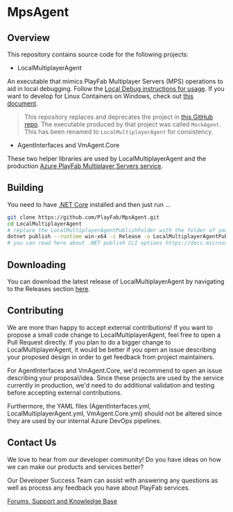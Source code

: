 # MpsAgent

## Overview

This repository contains source code for the following projects:

- LocalMultiplayerAgent

An executable that mimics PlayFab Multiplayer Servers (MPS) operations to aid in local debugging. Follow the [Local Debug instructions for usage](https://docs.microsoft.com/en-us/gaming/playfab/features/multiplayer/servers/locally-debugging-game-servers-and-integration-with-playfab). If you want to develop for Linux Containers on Windows, check out [this document](lcow.md).

> This repository replaces and deprecates the project in [this GitHub repo](https://github.com/PlayFab/LocalMultiplayerAgent). The executable produced by that project was called `MockAgent`. This has been renamed to `LocalMultiplayerAgent` for consistency. 

- AgentInterfaces and VmAgent.Core

These two helper libraries are used by LocalMultiplayerAgent and the production [Azure PlayFab Multiplayer Servers service](https://docs.microsoft.com/en-us/gaming/playfab/features/multiplayer/servers/).

## Building

You need to have [.NET Core](https://dotnet.microsoft.com/download) installed and then just run ...

```bash
git clone https://github.com/PlayFab/MpsAgent.git
cd LocalMultiplayerAgent 
# replace the LocalMultiplayerAgentPublishFolder with the folder of your choice
dotnet publish --runtime win-x64 -c Release -o LocalMultiplayerAgentPublishFolder -p:PublishSingleFile=true -p:PublishTrimmed=true --self-contained true
# you can read here about .NET publish CLI options https://docs.microsoft.com/en-us/dotnet/core/tools/dotnet-publish
```

## Downloading

You can download the latest release of LocalMultiplayerAgent by navigating to the Releases section [here](https://github.com/PlayFab/MpsAgent/releases).

## Contributing

We are more than happy to accept external contributions! If you want to propose a small code change to LocalMultiplayerAgent, feel free to open a Pull Request directly. If you plan to do a bigger change to LocalMultiplayerAgent, it would be better if you open an issue describing your proposed design in order to get feedback from project maintainers.

For AgentInterfaces and VmAgent.Core, we'd recommend to open an issue describing your proposal/idea. Since these projects are used by the service currently in production, we'd need to do additional validation and testing before accepting external contributions.

Furthermore, the YAML files (AgentInterfaces.yml, LocalMultiplayerAgent.yml, VmAgent.Core.yml) should not be altered since they are used by our internal Azure DevOps pipelines.

## Contact Us

We love to hear from our developer community!
Do you have ideas on how we can make our products and services better?

Our Developer Success Team can assist with answering any questions as well as process any feedback you have about PlayFab services.

[Forums, Support and Knowledge Base](https://community.playfab.com/index.html)
